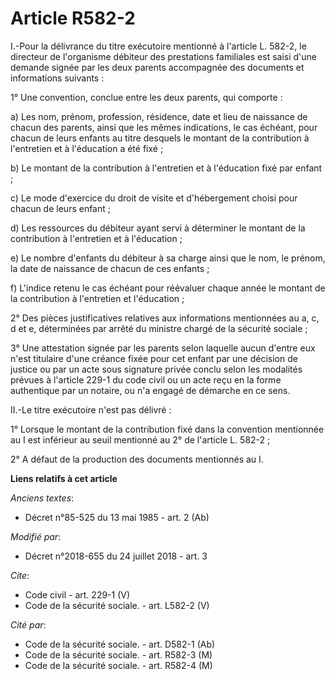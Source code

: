 # Article R582-2

I.-Pour la délivrance du titre exécutoire mentionné à l'article L. 582-2, le directeur de l'organisme débiteur des
prestations familiales est saisi d'une demande signée par les deux parents accompagnée des documents et informations
suivants : 

1° Une convention, conclue entre les deux parents, qui comporte : 

a) Les nom, prénom, profession, résidence, date et lieu de naissance de chacun des parents, ainsi que les mêmes indications,
le cas échéant, pour chacun de leurs enfants au titre desquels le montant de la contribution à l'entretien et à l'éducation a
été fixé ; 

b) Le montant de la contribution à l'entretien et à l'éducation fixé par enfant ; 

c) Le mode d'exercice du droit de visite et d'hébergement choisi pour chacun de leurs enfant ; 

d) Les ressources du débiteur ayant servi à déterminer le montant de la contribution à l'entretien et à l'éducation ; 

e) Le nombre d'enfants du débiteur à sa charge ainsi que le nom, le prénom, la date de naissance de chacun de ces enfants ; 

f) L'indice retenu le cas échéant pour réévaluer chaque année le montant de la contribution à l'entretien et l'éducation ; 

2° Des pièces justificatives relatives aux informations mentionnées au a, c, d et e, déterminées par arrêté du ministre
chargé de la sécurité sociale ; 

3° Une attestation signée par les parents selon laquelle aucun d'entre eux n'est titulaire d'une créance fixée pour cet
enfant par une décision de justice ou par un acte sous signature privée conclu selon les modalités prévues à l'article 229-1
du code civil ou un acte reçu en la forme authentique par un notaire, ou n'a engagé de démarche en ce sens. 

II.-Le titre exécutoire n'est pas délivré : 

1° Lorsque le montant de la contribution fixé dans la convention mentionnée au I est inférieur au seuil mentionné au 2° de
l'article L. 582-2 ; 

2° A défaut de la production des documents mentionnés au I.

**Liens relatifs à cet article**

_Anciens textes_:

  - Décret n°85-525 du 13 mai 1985 - art. 2 (Ab)

_Modifié par_:

  - Décret n°2018-655 du 24 juillet 2018 - art. 3

_Cite_:

  - Code civil - art. 229-1 (V)
  - Code de la sécurité sociale. - art. L582-2 (V)

_Cité par_:

  - Code de la sécurité sociale. - art. D582-1 (Ab)
  - Code de la sécurité sociale. - art. R582-3 (M)
  - Code de la sécurité sociale. - art. R582-4 (M)
